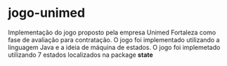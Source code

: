 # jogo-unimed

Implementação do jogo proposto pela empresa Unimed Fortaleza como fase de avaliação para contratação.
O jogo foi implementado utilizando a linguagem Java e a ideia de máquina de estados. O jogo foi implemetado utilizando 7 
estados localizados na package **state**
